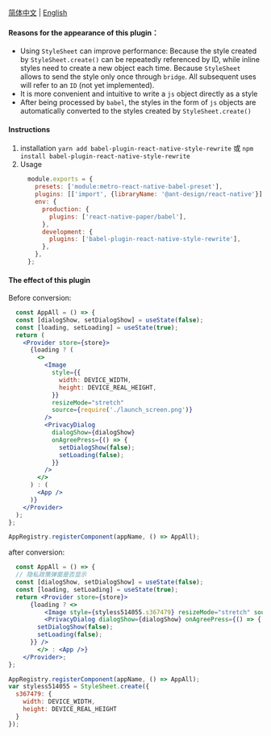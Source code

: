 [简体中文](./readme.zh.md) | [English](./readme.md)

#### Reasons for the appearance of this plugin：
  - Using `StyleSheet` can improve performance:
    Because the style created by `StyleSheet.create()` can be repeatedly referenced by ID, while inline styles need to create a new object each time.
    Because `StyleSheet` allows to send the style only once through `bridge`. All subsequent uses will refer to an `ID` (not yet implemented).
  - It is more convenient and intuitive to write a `js` object directly as a style
  - After being processed by `babel`, the styles in the form of `js` objects are automatically converted to the styles created by `StyleSheet.create()`

#### Instructions
  1. installation
    `yarn add babel-plugin-react-native-style-rewrite` 或 `npm install babel-plugin-react-native-style-rewrite`
  2. Usage
      ```js
        module.exports = {
          presets: ['module:metro-react-native-babel-preset'],
          plugins: [['import', {libraryName: '@ant-design/react-native'}]],
          env: {
            production: {
              plugins: ['react-native-paper/babel'],
            },
            development: {
              plugins: ['babel-plugin-react-native-style-rewrite'],
            },
          },
        };

      ``` 

#### The effect of this plugin

  Before conversion:
  ```jsx
    const AppAll = () => {
    const [dialogShow, setDialogShow] = useState(false);
    const [loading, setLoading] = useState(true);
    return (
      <Provider store={store}>
        {loading ? (
          <>
            <Image
              style={{
                width: DEVICE_WIDTH,
                height: DEVICE_REAL_HEIGHT,
              }}
              resizeMode="stretch"
              source={require('./launch_screen.png')}
            />
            <PrivacyDialog
              dialogShow={dialogShow}
              onAgreePress={() => {
                setDialogShow(false);
                setLoading(false);
              }}
            />
          </>
        ) : (
          <App />
        )}
      </Provider>
    );
  };

  AppRegistry.registerComponent(appName, () => AppAll);
  ```
  after conversion:
  ```jsx
    const AppAll = () => {
    // 隐私政策弹窗是否显示
    const [dialogShow, setDialogShow] = useState(false);
    const [loading, setLoading] = useState(true);
    return <Provider store={store}>
        {loading ? <>
            <Image style={styless514055.s367479} resizeMode="stretch" source={require('./launch_screen.png')} />
            <PrivacyDialog dialogShow={dialogShow} onAgreePress={() => {
          setDialogShow(false);
          setLoading(false);
        }} />
          </> : <App />}
      </Provider>;
  };

  AppRegistry.registerComponent(appName, () => AppAll);
  var styless514055 = StyleSheet.create({
    s367479: {
      width: DEVICE_WIDTH,
      height: DEVICE_REAL_HEIGHT
    }
  });
  ```

